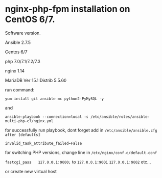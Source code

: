 # nginx-php-fpm installation on CentOS 6/7.

Software version.

Ansible 2.7.5

Centos 6/7

php 7.0/7.1/7.2/7.3

nginx 1.14

MariaDB Ver 15.1 Distrib 5.5.60


run command: 

``` yum install git ansible mc python2-PyMySQL -y ```

and

``` ansible-playbook --connection=local -s /etc/ansible/roles/ansible-multi-php-c7/nginx.yml ```


for successfully run playbook, dont forget add in ```/etc/ansible/ansible.cfg after [defaults]```

```invalid_task_attribute_failed=False```


for switching PHP versions, change line in ```/etc/nginx/conf.d/default.conf```

``` fastcgi_pass   127.0.0.1:9000; ``` to ```127.0.0.1:9001``` ```127.0.0.1:9002``` etc...

or create new virtual host



